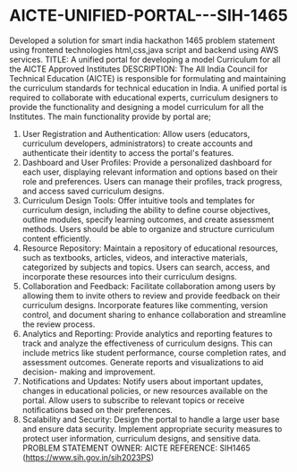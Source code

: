 # AICTE-UNIFIED-PORTAL---SIH-1465
Developed a solution for smart india hackathon 1465 problem statement using frontend technologies html,css,java script and backend using AWS services.
TITLE: A unified portal for developing a model Curriculum for all the AICTE Approved Institutes
DESCRIPTION: The All India Council for Technical Education (AICTE) is responsible for 
formulating and maintaining the curriculum standards for technical education in India. A unified portal is 
required to collaborate with educational experts, curriculum designers to provide the functionality and 
designing a model curriculum for all the Institutes. 
The main functionality provide by portal are; 
1. User Registration and Authentication: Allow users (educators, curriculum developers, administrators) 
to create accounts and authenticate their identity to access the portal's features. 
2. Dashboard and User Profiles: Provide a personalized dashboard for each user, displaying relevant 
information and options based on their role and preferences. Users can manage their profiles, track 
progress, and access saved curriculum designs. 
3. Curriculum Design Tools: Offer intuitive tools and templates for curriculum design, including the 
ability to define course objectives, outline modules, specify learning outcomes, and create assessment 
methods. Users should be able to organize and structure curriculum content efficiently. 
4. Resource Repository: Maintain a repository of educational resources, such as textbooks, articles, 
videos, and interactive materials, categorized by subjects and topics. Users can search, access, and 
incorporate these resources into their curriculum designs. 
5. Collaboration and Feedback: Facilitate collaboration among users by allowing them to invite others to 
review and provide feedback on their curriculum designs. Incorporate features like commenting, version 
control, and document sharing to enhance collaboration and streamline the review process. 
6. Analytics and Reporting: Provide analytics and reporting features to track and analyze the effectiveness 
of curriculum designs. This can include metrics like student performance, course completion rates, and 
assessment outcomes. Generate reports and visualizations to aid decision- making and improvement. 
7. Notifications and Updates: Notify users about important updates, changes in educational policies, or 
new resources available on the portal. Allow users to subscribe to relevant topics or receive notifications 
based on their preferences. 
8. Scalability and Security: Design the portal to handle a large user base and ensure data security. 
Implement appropriate security measures to protect user information, curriculum designs, and sensitive 
data.
PROBLEM STATEMENT OWNER: AICTE
REFERENCE: SIH1465 (https://www.sih.gov.in/sih2023PS)
